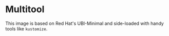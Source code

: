 # Multitool #

This image is based on Red Hat's UBI-Minimal and side-loaded with handy tools like `kustomize`.
